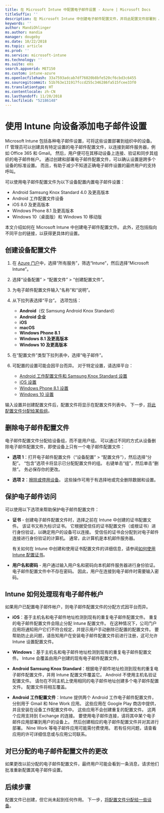 ```yaml
---
title: 在 Microsoft Intune 中配置电子邮件设置 - Azure | Microsoft Docs
titleSuffix: ''
description: 在 Microsoft Intune 中创建电子邮件配置文件，并将此配置文件部署到 Android Enterprise、iOS 和 Windows 设备。 使用电子邮件配置文件以配置常见的电子邮件设置，包括电子邮件服务器和身份验证方法，以便在管理的设备上连接到公司电子邮件。
keywords: ''
author: MandiOhlinger
ms.author: mandia
manager: dougeby
ms.date: 10/22/2018
ms.topic: article
ms.prod: ''
ms.service: microsoft-intune
ms.technology: ''
ms.suite: ems
search.appverid: MET150
ms.custom: intune-azure
ms.openlocfilehash: 33a7593adcab7df76020b8bfe520cf6cbd3c6455
ms.sourcegitcommit: 51b763e131917fccd255c346286fa515fcee33f0
ms.translationtype: HT
ms.contentlocale: zh-CN
ms.lasthandoff: 11/20/2018
ms.locfileid: "52186148"
---
```

# <a name="add-email-settings-to-devices-using-intune"></a>使用 Intune 向设备添加电子邮件设置

Microsoft Intune 包括各种电子邮件设置，可将这些设置部署到组织中的设备。 IT 管理员可以创建具有特定设置的电子邮件配置文件，以连接到邮件服务器，例如 Office 365 和 Gmail。 然后，用户便可在其移动设备上连接、验证和同步其组织的电子邮件帐户。 通过创建和部署电子邮件配置文件，可以确认设置是跨多个设备的标准设置。 而且，有助于减少不知道正确电子邮件设置的最终用户的支持呼叫。

可以使用电子邮件配置文件为以下设备配置内置电子邮件设置：

- Android Samsung Knox Standard 4.0 及更高版本
- Android 工作配置文件设备
- iOS 8.0 及更高版本
- Windows Phone 8.1 及更高版本
- Windows 10（桌面版）和 Windows 10 移动版

本文介绍如何在 Microsoft Intune 中创建电子邮件配置文件。 此外，还包括指向不同平台的链接，以获得更具体的设置。

## <a name="create-a-device-profile"></a>创建设备配置文件

1. 在 [Azure 门户](https://portal.azure.com)中，选择“所有服务”，筛选“Intune”，然后选择“Microsoft Intune”。
2. 选择“设备配置” > “配置文件” > “创建配置文件”。
3. 为电子邮件配置文件输入“名称”和“说明”。
4. 从下拉列表选择“平台”。 选项包括：

    - **Android**（仅 Samsung Android Knox Standard）
    - **Android 企业**
    - **iOS**
    - **macOS**
    - **Windows Phone 8.1**
    - **Windows 8.1 及更高版本**
    - **Windows 10 及更高版本**

5. 在“配置文件”类型下拉列表中，选择“电子邮件”。
6. 可配置的设置可能会因平台而异。 对于特定设置，请选择平台：

    - [Android 工作配置文件和 Samsung Knox Standard 设置](email-settings-android.md)
    - [iOS 设置](email-settings-ios.md)
    - [Windows Phone 8.1 设置](email-settings-windows-phone-8-1.md)
    - [Windows 10 设置](email-settings-windows-10.md)

输入设置并创建配置文件后，配置文件将显示在配置文件列表中。 下一步，[将此配置文件分配给某些组](device-profile-assign.md)。

## <a name="remove-an-email-profile"></a>删除电子邮件配置文件

电子邮件配置文件分配给设备组，而不是用户组。 可以通过不同的方式从设备删除电子邮件配置文件，即使设备上只有一个电子邮件配置文件：

- **选项 1**：打开电子邮件配置文件（“设备配置” > “配置文件”），然后选择“分配”。 “包含”选项卡将显示已分配配置文件的组。 右键单击“组”，然后单击“删除”。 务必保存你的更改。

- **选项 2**：[擦除或停用设备](devices-wipe.md)。 这些操作可用于有选择地或完全删除数据和设置。

## <a name="secure-email-access"></a>保护电子邮件访问

可以使用以下选项来帮助保护电子邮件配置文件：

- **证书** - 创建电子邮件配置文件时，选择之前在 Intune 中创建的证书配置文件。 该证书又称为标识证书。 它根据受信任的证书配置文件（或根证书）进行身份验证，以确定用户的设备可以连接。 受信任的证书会分配到对电子邮件连接进行身份验证的计算机。 通常，此计算机是本机邮件服务器。

  有关如何在 Intune 中创建和使用证书配置文件的详细信息，请参阅[如何使用 Intune 配置证书](certificates-configure.md)。

- **用户名和密码** - 用户通过输入用户名和密码向本机邮件服务器进行身份验证。 电子邮件配置文件中不存在密码。 因此，用户在连接到电子邮件时需要输入密码。

## <a name="how-intune-handles-existing-email-accounts"></a>Intune 如何处理现有电子邮件帐户

如果用户已配置电子邮件帐户，则电子邮件配置文件的分配方式因平台而异。

- **iOS**：基于主机名和电子邮件地址检测到现有的重复电子邮件配置文件。 重复的电子邮件配置文件会阻止分配 Intune 配置文件。 在这种情况下，公司门户应用将通知用户它们不符合规定，并提示用户手动删除已配置的配置文件。 要帮助防止此问题，请告知用户在安装电子邮件配置文件前进行注册，这可允许 Intune 设置配置文件。

- **Windows**：基于主机名和电子邮件地址检测到现有的重复电子邮件配置文件。 Intune 会覆盖由用户创建的现有电子邮件配置文件。

- **Android Samsung Knox Standard**：根据电子邮件地址检测到现有的重复电子邮件配置文件，并用 Intune 配置文件覆盖它。 Android 不使用主机名验证配置文件。 请勿在不同主机上使用相同的电子邮件地址创建多个电子邮件配置文件。 配置文件将相互覆盖。

- **Android 工作配置文件**：Intune 提供两个 Android 工作电子邮件配置文件，分别用于 Gmail 和 Nine Work 应用。 这些应用在 Google Play 商店中提供，并且安装在设备工作配置文件中。 这些应用不会创建重复的配置文件。 这两个应用支持到 Exchange 的连接。 要使用电子邮件连接，请将其中某个电子邮件应用部署到用户的设备上。 然后创建相应的电子邮件配置文件并对其进行部署。 Nine Work 等电子邮件应用可能需付费使用。 若有任何问题，请查看应用的许可详细信息或与应用公司联系。

## <a name="changes-to-assigned-email-profiles"></a>对已分配的电子邮件配置文件的更改

如果更改以前分配的电子邮件配置文件，最终用户可能会看到一条消息，请求他们批准重新配置其电子邮件设置。

## <a name="next-steps"></a>后续步骤
配置文件已创建，但它尚未起到任何作用。 下一步，[将配置文件分配给一些设备](device-profile-assign.md)。